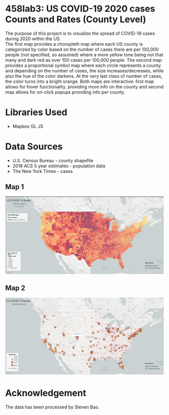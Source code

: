 # 458lab3: US COVID-19 2020 cases Counts and Rates (County Level)
The purpose of this project is to visualize the spread of COVID-19 cases during 2020 within the US. <br>
The first map provides a choropleth map where each US county is categorized by color based on the number of cases there are per 100,000 people (not specified, so assumed) where a more yellow tone being not that many and dark red as over 100 cases per 100,000 people. The second map provides a proportional symbol map where each circle represents a county and depending on the number of cases, the size increases/decreases, while also the hue of the color darkens. At the very last class of number of cases, the color turns into a bright orange. Both maps are interactive: first map allows for hover functionality, providing more info on the county and second map allows for on-click popups providing info per county.

# Libraries Used
* Mapbox GL JS

# Data Sources
* U.S. Census Bureau - county shapefile
* 2018 ACS 5 year estimates - population data
* The New York Times - cases

## Map 1

![map1](/imgs/rates.png)

## Map 2

![map1](/imgs/counts.png)

# Acknowledgement
The data has been processed by Steven Bao.